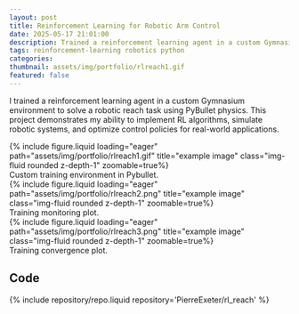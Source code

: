 ```yaml
---
layout: post
title: Reinforcement Learning for Robotic Arm Control
date: 2025-05-17 21:01:00
description: Trained a reinforcement learning agent in a custom Gymnasium environment to solve a robotic reach task using PyBullet physics. This project demonstrates my ability to implement RL algorithms, simulate robotic systems, and optimize control policies for real-world applications.
tags: reinforcement-learning robotics python
categories:
thumbnail: assets/img/portfolio/rlreach1.gif
featured: false
---
```


I trained a reinforcement learning agent in a custom Gymnasium environment to solve a robotic reach task using PyBullet physics. This project demonstrates my ability to implement RL algorithms, simulate robotic systems, and optimize control policies for real-world applications.


<div class="row">
    <div class="col-sm mt-3 mt-md-0">
        {% include figure.liquid loading="eager" path="assets/img/portfolio/rlreach1.gif" title="example image" class="img-fluid rounded z-depth-1" zoomable=true%}
    </div>
</div>
<div class="caption">
    Custom training environment in Pybullet.
</div>

<div class="row">
    <div class="col-sm mt-3 mt-md-0">
        {% include figure.liquid loading="eager" path="assets/img/portfolio/rlreach2.png" title="example image" class="img-fluid rounded z-depth-1" zoomable=true%}
    </div>
</div>
<div class="caption">
    Training monitoring plot.
</div>

<div class="row">
    <div class="col-sm mt-3 mt-md-0">
        {% include figure.liquid loading="eager" path="assets/img/portfolio/rlreach3.png" title="example image" class="img-fluid rounded z-depth-1" zoomable=true%}
    </div>
</div>
<div class="caption">
    Training convergence plot.
</div>

## Code

{% include repository/repo.liquid repository='PierreExeter/rl_reach' %}


